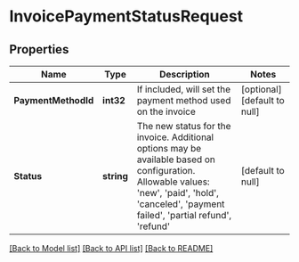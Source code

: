 # InvoicePaymentStatusRequest

## Properties
Name | Type | Description | Notes
------------ | ------------- | ------------- | -------------
**PaymentMethodId** | **int32** | If included, will set the payment method used on the invoice | [optional] [default to null]
**Status** | **string** | The new status for the invoice. Additional options may be available based on configuration.  Allowable values: &#39;new&#39;, &#39;paid&#39;, &#39;hold&#39;, &#39;canceled&#39;, &#39;payment failed&#39;, &#39;partial refund&#39;, &#39;refund&#39; | [default to null]

[[Back to Model list]](../README.md#documentation-for-models) [[Back to API list]](../README.md#documentation-for-api-endpoints) [[Back to README]](../README.md)


